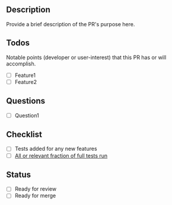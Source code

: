 ## Description
Provide a brief description of the PR's purpose here.

## Todos
Notable points (developer or user-interest) that this PR has or will accomplish.
- [ ] Feature1
- [ ] Feature2

## Questions
- [ ] Question1

## Checklist
- [ ] Tests added for any new features
- [ ] [All or relevant fraction of full tests run](http://psicode.org/psi4manual/master/build_planning.html#how-to-run-a-subset-of-tests)

## Status
- [ ] Ready for review
- [ ] Ready for merge
